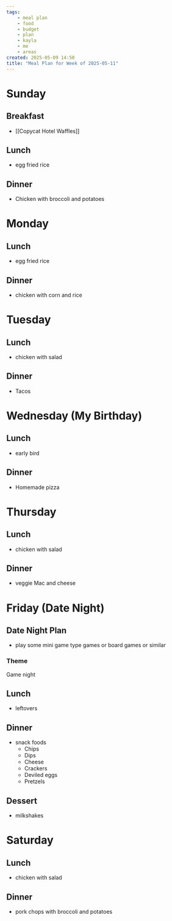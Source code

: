 ```yaml
---
tags:
    - meal plan
    - food
    - budget
    - plan
    - kayla
    - me
    - areas
created: 2025-05-09 14:50
title: "Meal Plan for Week of 2025-05-11"
---
```


# Sunday

## Breakfast

-   [[Copycat Hotel Waffles]]

## Lunch

-   egg fried rice

## Dinner

-   Chicken with broccoli and potatoes

# Monday

## Lunch

-   egg fried rice

## Dinner

-   chicken with corn and rice

# Tuesday

## Lunch

-   chicken with salad

## Dinner

-   Tacos

# Wednesday (My Birthday)

## Lunch

-   early bird

## Dinner

-   Homemade pizza

# Thursday

## Lunch

-   chicken with salad

## Dinner

-   veggie Mac and cheese

# Friday (Date Night)

## Date Night Plan

-   play some mini game type games or board games or similar

### Theme

Game night

## Lunch

-   leftovers

## Dinner

-   snack foods
    -   Chips
    -   Dips
    -   Cheese
    -   Crackers
    -   Deviled eggs
    -   Pretzels

## Dessert

-   milkshakes

# Saturday

## Lunch

-   chicken with salad

## Dinner

-   pork chops with broccoli and potatoes
